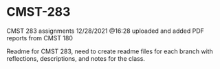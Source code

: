 # CMST-283
CMST 283 assignments
12/28/2021 @16:28 uploaded and added PDF reports from CMST 180

Readme for CMST 283, need to create readme files for each branch with reflections, descriptions, and notes for the class.
